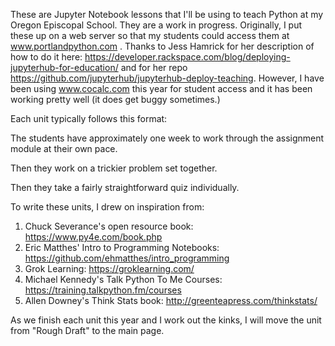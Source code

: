 These are Jupyter Notebook lessons that I'll be using to teach Python at my Oregon Episcopal School. They are a work in progress. Originally, I put these up on a web server so that my students could access them at www.portlandpython.com . Thanks to Jess Hamrick for her description of how to do it here: https://developer.rackspace.com/blog/deploying-jupyterhub-for-education/  and for her repo https://github.com/jupyterhub/jupyterhub-deploy-teaching. However, I have been using www.cocalc.com this year for student access and it has been working pretty well (it does get buggy sometimes.) 

Each unit typically follows this format:

The students have approximately one week to work through the assignment module at their own pace.

Then they work on a trickier problem set together.

Then they take a fairly straightforward quiz individually.


To write these units, I drew on inspiration from:
1. Chuck Severance's open resource book: https://www.py4e.com/book.php
2. Eric Matthes' Intro to Programming Notebooks: https://github.com/ehmatthes/intro_programming
3. Grok Learning: https://groklearning.com/ 
4. Michael Kennedy's Talk Python To Me Courses: https://training.talkpython.fm/courses
5. Allen Downey's Think Stats book: http://greenteapress.com/thinkstats/


As we finish each unit this year and I work out the kinks, I will move the unit from "Rough Draft" to the main page.
